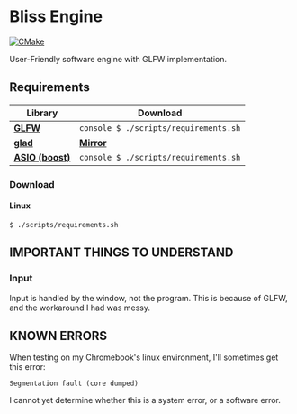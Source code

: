 # Bliss Engine
[![CMake](https://github.com/EinKara/Bliss/actions/workflows/cmake.yml/badge.svg)](https://github.com/EinKara/Bliss/actions/workflows/cmake.yml)

User-Friendly software engine with GLFW implementation.

## Requirements

| Library                                           | Download                                  |
| ------------------------------------------------- | ----------------------------------------- |
| **[GLFW](https://www.glfw.org/)**                 | ```console $ ./scripts/requirements.sh``` |
| **[glad](https://glad.dav1d.de/)**                | **[Mirror](https://glad.dav1d.de/)**      |
| **[ASIO (boost)](https://think-async.com/Asio/)** | ```console $ ./scripts/requirements.sh``` |

### Download

#### Linux

```console
$ ./scripts/requirements.sh
```

## IMPORTANT THINGS TO UNDERSTAND

### Input

Input is handled by the window, not the program. This is because of GLFW, and the workaround I had was messy.

## KNOWN ERRORS

When testing on my Chromebook's linux environment, I'll sometimes get this error:

```console
Segmentation fault (core dumped)
```

I cannot yet determine whether this is a system error, or a software error.
